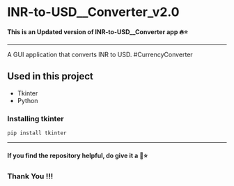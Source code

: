# INR-to-USD__Converter_v2.0
<b> This is an Updated version of  INR-to-USD__Converter app 🔥⭐ </b>

---

A GUI application that converts INR to USD. #CurrencyConverter

## Used in this project
- Tkinter
- Python

### Installing tkinter
    pip install tkinter
    
---

#### If you find the repository helpful, do give it a 🌟⭐
### Thank You !!!

